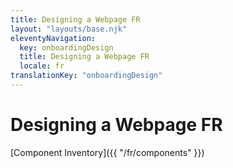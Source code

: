 ```yaml
---
title: Designing a Webpage FR
layout: "layouts/base.njk"
eleventyNavigation:
  key: onboardingDesign
  title: Designing a Webpage FR
  locale: fr
translationKey: "onboardingDesign"
---
```


# Designing a Webpage FR

[Component Inventory]({{ "/fr/components" }})
